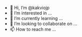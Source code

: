 - 👋 Hi, I’m @kakviojp
- 👀 I’m interested in ...
- 🌱 I’m currently learning ...
- 💞️ I’m looking to collaborate on ...
- 📫 How to reach me ...

<!---
kakviojp/kakviojp is a ✨ special ✨ repository because its `README.md` (this file) appears on your GitHub profile.
You can click the Preview link to take a look at your changes.
--->
